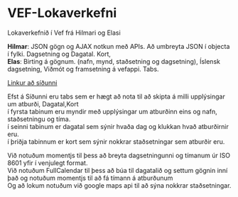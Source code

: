 # VEF-Lokaverkefni
Lokaverkefnið í Vef frá Hilmari og Elasi

<strong>Hilmar</strong>:
JSON gögn og AJAX notkun með APIs.
Að umbreyta JSON í objecta í fylki.
Dagsetning og Dagatal.
Kort,
<br>
<strong>Elas</strong>:
Birting á gögnum. (nafn, mynd, staðsetning og dagsetning),
Íslensk dagsetning,
Viðmót og framsetning á vefappi.
Tabs. 

<a href="http://tsuts.tskoli.is/2t/2308992829/4.onn/vef/lokaverkefni/index.html">Linkur að síðunni</a>

Efst á Síðunni eru tabs sem er hægt að nota til að skipta á milli upplýsingar um atburði, Dagatal,Kort<br>
í fyrsta tabinum eru myndir með upplýsingar um atburðinn eins og nafn, staðsetningu og tíma.<br>
í seinni tabinum er dagatal sem sýnir hvaða dag og klukkan hvað atburðirnir eru.<br>
í þriðja tabinnum er kort sem sýnir nokkrar staðsetningar sem atburðir eru.<br>

Við notuðum momentjs til þess að breyta dagsetningunni og tímanum úr ISO 8601 yfir í venjulegt format.<br>
Við notuðum FullCalendar til þess að búa til dagatalið og settum gögnin inní það og notuðum momentjs til að fá tímann á atburðunum<br>
Og að lokum notuðum við google maps api til að sýna nokkrar staðsetningar.
